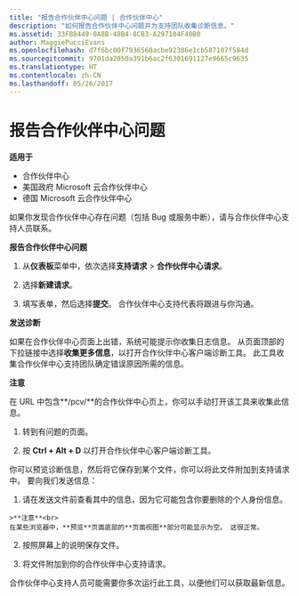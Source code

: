 ```yaml
---
title: "报告合作伙伴中心问题 | 合作伙伴中心"
description: "如何报告合作伙伴中心问题并为支持团队收集诊断信息。"
ms.assetid: 33FB8449-0A8B-48B4-8CB3-A297104F40B0
author: MaggiePucciEvans
ms.openlocfilehash: d7f6bc00f7936560acbe92386e1cb587107f584d
ms.sourcegitcommit: 9701da2050a391b6ac2f6301691127e9665c9635
ms.translationtype: HT
ms.contentlocale: zh-CN
ms.lasthandoff: 05/26/2017
---
```

# <a name="report-problems-with-partner-center"></a>报告合作伙伴中心问题

**适用于**

-  合作伙伴中心
-  美国政府 Microsoft 云合作伙伴中心
-  德国 Microsoft 云合作伙伴中心

如果你发现合作伙伴中心存在问题（包括 Bug 或服务中断），请与合作伙伴中心支持人员联系。

**报告合作伙伴中心问题**

1.  从**仪表板**菜单中，依次选择**支持请求** &gt; **合作伙伴中心请求**。

2.  选择**新建请求**。

3.  填写表单，然后选择**提交**。 合作伙伴中心支持代表将跟进与你沟通。

**发送诊断**

如果在合作伙伴中心页面上出错，系统可能提示你收集日志信息。 从页面顶部的下拉链接中选择**收集更多信息**，以打开合作伙伴中心客户端诊断工具。 此工具收集合作伙伴中心支持团队确定错误原因所需的信息。 

**注意**

在 URL 中包含**/pcv/**的合作伙伴中心页上，你可以手动打开该工具来收集此信息。

1.    转到有问题的页面。

2.    按 **Ctrl + Alt + D** 以打开合作伙伴中心客户端诊断工具。

你可以预览诊断信息，然后将它保存到某个文件，你可以将此文件附加到支持请求中。 要向我们发送信息：

1.    请在发送文件前查看其中的信息，因为它可能包含你要删除的个人身份信息。 

    >**注意**<br>
    在某些浏览器中，**预览**页面底部的**页面视图**部分可能显示为空。 这很正常。

2.    按照屏幕上的说明保存文件。

3.    将文件附加到你的合作伙伴中心支持请求。

合作伙伴中心支持人员可能需要你多次运行此工具，以便他们可以获取最新信息。

